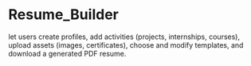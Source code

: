 # Resume_Builder
let users create profiles, add activities (projects, internships, courses), upload assets (images, certificates), choose and modify templates, and download a generated PDF resume.

